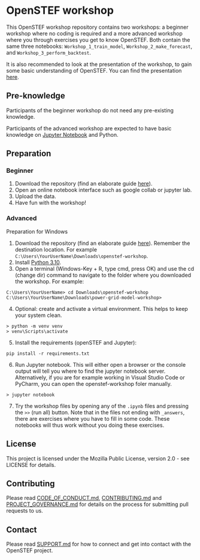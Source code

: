 # OpenSTEF workshop

This OpenSTEF workshop repository contains two workshops: a beginner workshop where no coding is required and a more advanced workshop where you through exercises you get to know OpenSTEF. Both contain the same three notebooks: ``Workshop_1_train_model``, ``Workshop_2_make_forecast``, and ``Workshop_3_perform_backtest``. 

It is also recommended to look at the presentation of the workshop, to gain some basic understanding of OpenSTEF. You can find the presentation [here](https://github.com/OpenSTEF/openstef-workshop/blob/main/OpenSTEF_workshop_presentation.pdf). 

## Pre-knowledge

Participants of the beginner workshop do not need any pre-existing knowledge. 

Participants of the advanced workshop are expected to have basic knowledge on [Jupyter Notebook](https://jupyter.org/) and Python.

## Preparation

### Beginner

1. Download the repository (find an elaborate guide [here](https://docs.github.com/en/repositories/creating-and-managing-repositories/cloning-a-repository)). 
2. Open an online notebook interface such as google collab or jupyter lab.
3. Upload the data.
4. Have fun with the workshop!

### Advanced

Preparation for Windows

1. Download the repository (find an elaborate guide [here](https://docs.github.com/en/repositories/creating-and-managing-repositories/cloning-a-repository)). Remember the destination location. For example `C:\Users\YourUserName\Downloads\openstef-workshop`.
2. Install [Python 3.10](https://www.python.org/downloads/release/python-31013/).
3. Open a terminal (Windows-Key + R, type cmd, press OK) and use the cd (change dir) command to navigate to the folder where you downloaded the workshop. For example:

```shell
C:\Users\YourUserName> cd Downloads\openstef-workshop
C:\Users\YourUserName\Downloads\power-grid-model-workshop>
```

4. Optional: create and activate a virtual environment. This helps to keep your system clean.

```shell
> python -m venv venv
> venv\Scripts\activate
```

5. Install the requirements (openSTEF and Jupyter):

```shell
pip install -r requirements.txt
```

6. Run Jupyter notebook. This will either open a browser or the console output will tell you where to find the jupyter notebook server. Alternatively, if you are for example working in Visual Studio Code or PyCharm, you can open the openstef-workshop foler manually.

```shell
> jupyter notebook
```

7. Try the workshop files by opening any of the ```.ipynb``` files and pressing the ``>>`` (run all) button.
Note that in the files not ending with ``_answers``, there are exercises where you have to fill in some code. These notebooks will thus work without you doing these exercises.

## License

This project is licensed under the Mozilla Public License, version 2.0 - see LICENSE for details.

## Contributing

Please read [CODE_OF_CONDUCT.md](https://github.com/OpenSTEF/.github/blob/main/CODE_OF_CONDUCT.md), [CONTRIBUTING.md](https://github.com/OpenSTEF/.github/blob/main/CONTRIBUTING.md) and [PROJECT_GOVERNANCE.md](https://github.com/OpenSTEF/.github/blob/main/PROJECT_GOVERNANCE.md) for details on the process for submitting pull requests to us.

## Contact

Please read [SUPPORT.md](https://github.com/OpenSTEF/.github/blob/main/SUPPORT.md) for how to connect and get into contact with the OpenSTEF project.
